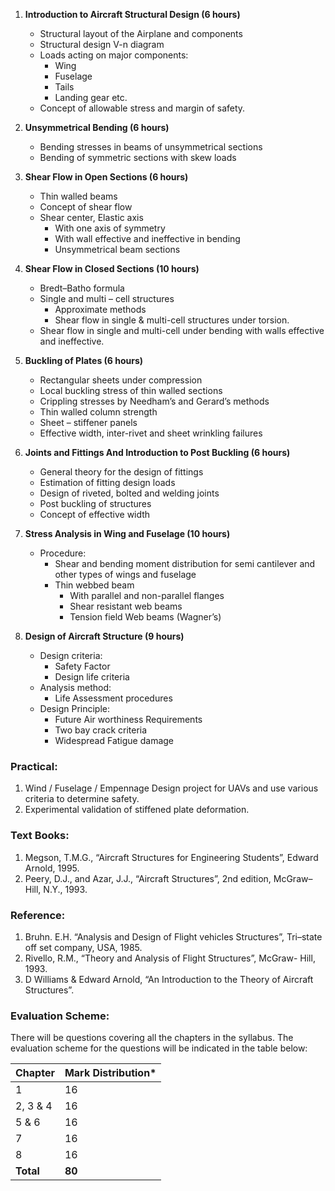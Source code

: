 
1. **Introduction to Aircraft Structural Design (6 hours)**
    * Structural layout of the Airplane and components
    * Structural design V-n diagram
    * Loads acting on major components:
        * Wing
        * Fuselage
        * Tails
        * Landing gear etc.
    * Concept of allowable stress and margin of safety.

2. **Unsymmetrical Bending (6 hours)**
    * Bending stresses in beams of unsymmetrical sections
    * Bending of symmetric sections with skew loads

3. **Shear Flow in Open Sections (6 hours)**
    * Thin walled beams
    * Concept of shear flow
    * Shear center, Elastic axis
        * With one axis of symmetry
        * With wall effective and ineffective in bending
        * Unsymmetrical beam sections

4. **Shear Flow in Closed Sections (10 hours)**
    * Bredt–Batho formula
    * Single and multi – cell structures
        * Approximate methods
        * Shear flow in single & multi-cell structures under torsion.
    * Shear flow in single and multi-cell under bending with walls effective and ineffective.

5. **Buckling of Plates (6 hours)**
    * Rectangular sheets under compression
    * Local buckling stress of thin walled sections
    * Crippling stresses by Needham’s and Gerard’s methods
    * Thin walled column strength
    * Sheet – stiffener panels
    * Effective width, inter-rivet and sheet wrinkling failures

6. **Joints and Fittings And Introduction to Post Buckling (6 hours)**
    * General theory for the design of fittings
    * Estimation of fitting design loads
    * Design of riveted, bolted and welding joints
    * Post buckling of structures
    * Concept of effective width

7. **Stress Analysis in Wing and Fuselage (10 hours)**
    * Procedure:
        * Shear and bending moment distribution for semi cantilever and other types of wings and fuselage
        * Thin webbed beam
            * With parallel and non-parallel flanges
            * Shear resistant web beams
            * Tension field Web beams (Wagner’s)

8. **Design of Aircraft Structure (9 hours)**
    * Design criteria:
        * Safety Factor
        * Design life criteria
    * Analysis method:
        * Life Assessment procedures
    * Design Principle:
        * Future Air worthiness Requirements
        * Two bay crack criteria
        * Widespread Fatigue damage

### Practical:

1. Wind / Fuselage / Empennage Design project for UAVs and use various criteria to determine safety.
2. Experimental validation of stiffened plate deformation.

### Text Books:

1. Megson, T.M.G., “Aircraft Structures for Engineering Students”, Edward Arnold, 1995.
2. Peery, D.J., and Azar, J.J., “Aircraft Structures”, 2nd edition, McGraw–Hill, N.Y., 1993.

### Reference:

1. Bruhn. E.H. “Analysis and Design of Flight vehicles Structures”, Tri–state off set company, USA, 1985.
2. Rivello, R.M., “Theory and Analysis of Flight Structures”, McGraw- Hill, 1993.
3. D Williams & Edward Arnold, “An Introduction to the Theory of Aircraft Structures”.

### Evaluation Scheme:

There will be questions covering all the chapters in the syllabus. The evaluation scheme for the questions will be indicated in the table below:

| Chapter   | Mark Distribution* |
| --------- | ------------------ |
| 1         | 16                 |
| 2, 3 & 4  | 16                 |
| 5 & 6     | 16                 |
| 7         | 16                 |
| 8         | 16                 |
| **Total** | **80**             |
